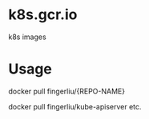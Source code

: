 # k8s.gcr.io
k8s images


# Usage

docker pull fingerliu/{REPO-NAME}

docker pull fingerliu/kube-apiserver  etc.
